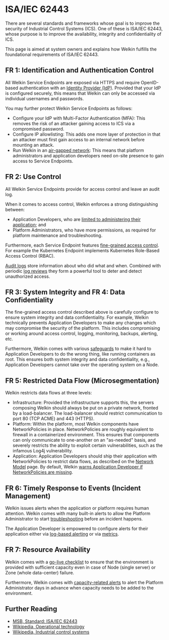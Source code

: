 # ISA/IEC 62443

There are several standards and frameworks whose goal is to improve the security of Industrial Control Systems (ICS).
One of these is ISA/IEC 62443, whose purpose is to improve the availability, integrity and confidentiality of ICS.

This page is aimed at system owners and explains how Welkin fulfills the foundational requirements of ISA/IEC 62443.

## FR 1: Identification and Authentication Control

All Welkin Service Endpoints are exposed via HTTPS and require OpenID-based authentication with an [Identity Provider (IdP)](../user-guide/prepare-idp.md).
Provided that your IdP is configured securely, this means that Welkin can only be accessed via individual usernames and passwords.

You may further protect Welkin Service Endpoints as follows:

- Configure your IdP with Multi-Factor Authentication (MFA): This removes the risk of an attacker gaining access to ICS via a compromised password.
- Configure IP allowlisting: This adds one more layer of protection in that an attacker must first gain access to an internal network before mounting an attack.
- Run Welkin in an [air-gapped network](../operator-manual/air-gapped.md): This means that platform administrators and application developers need on-site presence to gain access to Service Endpoints.

## FR 2: Use Control

All Welkin Service Endpoints provide for access control and leave an audit log.

When it comes to access control, Welkin enforces a strong distinguishing between:

- Application Developers, who are [limited to administering their application](../user-guide/demarcation.md); and
- Platform Administrators, who have more permissions, as required for platform maintenance and troubleshooting.

Furthermore, each Service Endpoint features [fine-grained access control](../user-guide/delegation.md).
For example the Kubernetes Endpoint implements Kubernetes Role-Based Access Control (RBAC).

[Audit logs](../ciso-guide/audit-logs.md) store information about who did what and when.
Combined with periodic [log reviews](../ciso-guide/log-review.md) they form a powerful tool to deter and detect unauthorized access.

## FR 3: System Integrity and FR 4: Data Confidentiality

The fine-grained access control described above is carefully configure to ensure system integrity and data confidentiality.
For example, Welkin technically prevents Application Developers to make any changes which may compromise the security of the platform.
This includes compromising or working around access control, logging, monitoring, backups, alerting, etc.

Furthermore, Welkin comes with various [safeguards](../user-guide/safeguards/index.md) to make it hard to Application Developers to do the wrong thing, like running containers as root.
This ensures both system integrity and data confidentiality, e.g., Application Developers cannot take over the operating system on a Node.

## FR 5: Restricted Data Flow (Microsegmentation)

Welkin restricts data flows at three levels:

- Infrastructure: Provided the infrastructure supports this, the servers composing Welkin should always be put on a private network, fronted by a load-balancer.
  The load-balancer should restrict communication to port 80 (TCP ACME) and 443 (HTTPS).
- Platform: Within the platform, most Welkin components have NetworkPolicies in place.
  NetworkPolicies are roughly equivalent to firewall in a containerized environment.
  This ensures that components can only communicate to one-another on an "as-needed" basis, and severely restricts the ability to exploit certain vulnerabilities, such as the infamous Log4j vulnerability.
- Application: Application Developers should ship their application with NetworkPolicies to restrict data flows, as described on the [Network Model](../user-guide/network-model.md) page.
  By default, Welkin [warns Application Developer if NetworkPolicies are missing](../user-guide/safeguards/enforce-networkpolicies.md).

## FR 6: Timely Response to Events (Incident Management)

Welkin issues alerts when the application or platform requires human attention.
Welkin comes with many built-in alerts to allow the Platform Administrator to start [troubleshooting](../operator-manual/troubleshooting.md) before an incident happens.

The Application Developer is empowered to configure alerts for their application either via [log-based alerting](../user-guide/log-based-alerts.md) or via [metrics](../user-guide/alerts.md).

## FR 7: Resource Availability

Welkin comes with a [go-live checklist](../user-guide/go-live.md) to ensure that the environment is provided with sufficient capacity even in case of Node (single server) or Zone (whole data-center) failure.

Furthermore, Welkin comes with [capacity-related alerts](../operator-manual/capacity-management.md) to alert the Platform Administrator days in advance when capacity needs to be added to the environment.

## Further Reading

- [MSB, Standard: ISA/IEC 62443](https://www.msb.se/siteassets/dokument/amnesomraden/informationssakerhet-cybersakerhet-och-sakra-kommunikationer/industriella-informations--och-styrsystem/faktablad-standard-isaiec-62443-.pdf)
- [Wikipedia, Operational technology](https://en.wikipedia.org/wiki/Operational_technology)
- [Wikipedia, Industrial control systems](https://en.wikipedia.org/wiki/Industrial_control_system)

